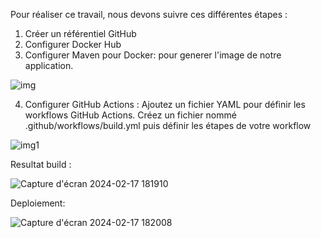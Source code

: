 Pour réaliser ce travail, nous devons suivre ces différentes étapes :
1. Créer un référentiel GitHub 
2. Configurer Docker Hub
3. Configurer Maven pour Docker: pour generer l'image de notre application.

![img](https://github.com/thiambabel19/github-cicd-actions/assets/95770196/a1fee873-2dfc-453a-9aa4-6695215a54c9)

4. Configurer GitHub Actions : Ajoutez un fichier YAML pour définir les workflows GitHub Actions. Créez un fichier nommé .github/workflows/build.yml puis définir les étapes de votre workflow

  ![img1](https://github.com/thiambabel19/github-cicd-actions/assets/95770196/e6471f4e-5258-41cf-aafe-5cf5028b039d)

Resultat build :

![Capture d'écran 2024-02-17 181910](https://github.com/thiambabel19/github-cicd-actions/assets/95770196/7f89bab2-79d3-4864-a47d-831f8127f13a)

Deploiement:

![Capture d'écran 2024-02-17 182008](https://github.com/thiambabel19/github-cicd-actions/assets/95770196/dda5d92d-af9d-4f6a-af15-a1c0c3e2d2e3)
